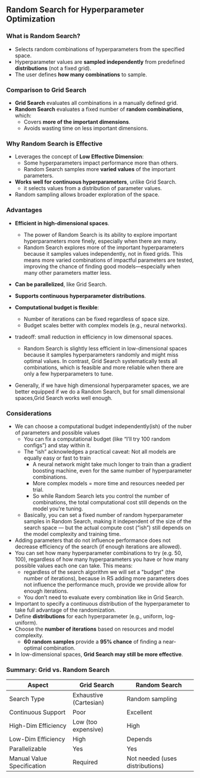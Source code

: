 ## Random Search for Hyperparameter Optimization

### What is Random Search?
- Selects random combinations of hyperparameters from the specified space.
- Hyperparameter values are **sampled independently** from predefined **distributions** (not a fixed grid).
- The user defines **how many combinations** to sample.

### Comparison to Grid Search
- **Grid Search** evaluates all combinations in a manually defined grid.
- **Random Search** evaluates a fixed number of **random combinations**, which:
  - Covers **more of the important dimensions**.
  - Avoids wasting time on less important dimensions.

### Why Random Search is Effective
- Leverages the concept of **Low Effective Dimension**:
  - Some hyperparameters impact performance more than others.
  - Random Search samples more **varied values** of the important parameters.
- **Works well for continuous hyperparameters**, unlike Grid Search.
    - it selects values from a distribution of parameter values.
- Random sampling allows broader exploration of the space.

### Advantages
- **Efficient in high-dimensional spaces**.
   - The power of Random Search is its ability to explore important hyperparameters more finely, especially when there are many.
   - Random Search explores more of the important hyperparameters because it samples values independently, not in fixed grids. This means more varied combinations of impactful parameters are tested, improving the chance of finding good models—especially when many other parameters matter less.
- **Can be parallelized**, like Grid Search.
- **Supports continuous hyperparameter distributions**.
- **Computational budget is flexible**:
  - Number of iterations can be fixed regardless of space size.
  - Budget scales better with complex models (e.g., neural networks).
- tradeoff: small reduction in efficiency in low dimensonal spaces.
  - Random Search is slightly less efficient in low-dimensional spaces because it samples hyperparameters randomly and might miss optimal values. In contrast, Grid Search systematically tests all combinations, which is feasible and more reliable when there are only a few hyperparameters to tune.

- Generally, if we have high dimensional hyperparameter spaces, we are better equipped if we do a Random Search, but for small dimensional spaces,Grid Search works well enough.

### Considerations
- We can choose a computational budget independently(ish) of the nuber of parameters and possible values
   - You can fix a computational budget (like “I’ll try 100 random configs”) and stay within it.
   - The “ish” acknowledges a practical caveat: Not all models are equally easy or fast to train
     - A neural network might take much longer to train than a gradient boosting machine, even for the same number of hyperparameter combinations.
     - More complex models = more time and resources needed per trial.
     - So while Random Search lets you control the number of combinations, the total computational cost still depends on the model you’re tuning.
    - Basically, you can set a fixed number of random hyperparameter samples in Random Search, making it independent of the size of the search space — but the actual compute cost (“ish”) still depends on the model complexity and training time.
- Adding parameters that do not influence performance does not decrease efficiency of the search (if enough iterations are allowed).
 - You can set how many hyperparameter combinations to try (e.g. 50, 100), regardless of how many hyperparameters you have or how many possible values each one can take. This means:
   - regardless of the search algorithm we will set a "budget" (the number of iterations), because in RS adding more parameters does not influence the performance much, provide we provide allow for enough iterations.
   - You don’t need to evaluate every combination like in Grid Search.
- Important to specify a continuous distribution of the hyperparameter to take full advantage of the randomization.
-  Define **distributions** for each hyperparameter (e.g., uniform, log-uniform).
- Choose the **number of iterations** based on resources and model complexity.
  - **60 random samples** provide a **95% chance** of finding a near-optimal combination.
- In low-dimensional spaces, **Grid Search may still be more effective**.

### Summary: Grid vs. Random Search

| Aspect                      | Grid Search              | Random Search               |
|----------------------------|--------------------------|-----------------------------|
| Search Type                | Exhaustive (Cartesian)   | Random sampling             |
| Continuous Support         | Poor                     | Excellent                   |
| High-Dim Efficiency        | Low (too expensive)                     | High                        |
| Low-Dim Efficiency         | High                     | Depends |
| Parallelizable             | Yes                      | Yes                         |
| Manual Value Specification | Required                 | Not needed (uses distributions) |

